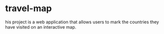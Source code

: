 # travel-map
his project is a web application that allows users to mark the countries they have visited on an interactive map.

